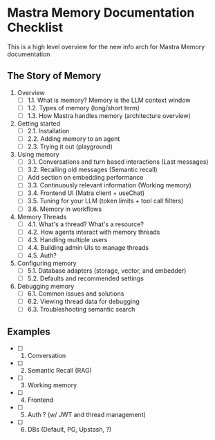 # Mastra Memory Documentation Checklist

This is a high level overview for the new info arch for Mastra Memory documentation

## The Story of Memory

1. Overview
   - [ ] 1.1. What is memory? Memory is the LLM context window
   - [ ] 1.2. Types of memory (long/short term)
   - [ ] 1.3. How Mastra handles memory (architecture overview)
2. Getting started
   - [ ] 2.1. Installation
   - [ ] 2.2. Adding memory to an agent
   - [ ] 2.3. Trying it out (playground)
3. Using memory
   - [ ] 3.1. Conversations and turn based interactions (Last messages)
   - [ ] 3.2. Recalling old messages (Semantic recall)
   - [ ] Add section on embedding performance
   - [ ] 3.3. Continuously relevant information (Working memory)
   - [ ] 3.4. Frontend UI (Matra client + useChat)
   - [ ] 3.5. Tuning for your LLM (token limits + tool call filters)
   - [ ] 3.6. Memory in workflows
4. Memory Threads
   - [ ] 4.1. What's a thread? What's a resource?
   - [ ] 4.2. How agents interact with memory threads
   - [ ] 4.3. Handling multiple users
   - [ ] 4.4. Building admin UIs to manage threads
   - [ ] 4.5. Auth?
5. Configuring memory
   - [ ] 5.1. Database adapters (storage, vector, and embedder)
   - [ ] 5.2. Defaults and recommended settings
6. Debugging memory
   - [ ] 6.1. Common issues and solutions
   - [ ] 6.2. Viewing thread data for debugging
   - [ ] 6.3. Troubleshooting semantic search

## Examples

- [ ] 1. Conversation
- [ ] 2. Semantic Recall (RAG)
- [ ] 3. Working memory
- [ ] 4. Frontend
- [ ] 5. Auth ? (w/ JWT and thread management)
- [ ] 6. DBs (Default, PG, Upstash, ?)
